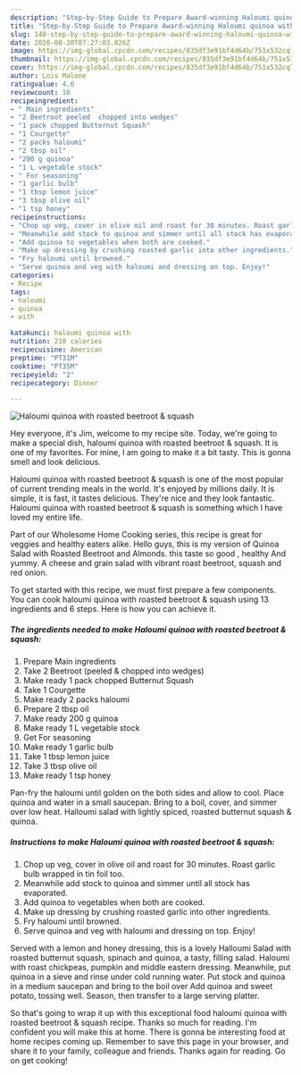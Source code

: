 ```yaml
---
description: "Step-by-Step Guide to Prepare Award-winning Haloumi quinoa with roasted beetroot &amp;amp; squash"
title: "Step-by-Step Guide to Prepare Award-winning Haloumi quinoa with roasted beetroot &amp;amp; squash"
slug: 140-step-by-step-guide-to-prepare-award-winning-haloumi-quinoa-with-roasted-beetroot-and-amp-squash
date: 2020-08-20T07:27:03.826Z
image: https://img-global.cpcdn.com/recipes/835df3e91bf4d64b/751x532cq70/haloumi-quinoa-with-roasted-beetroot-squash-recipe-main-photo.jpg
thumbnail: https://img-global.cpcdn.com/recipes/835df3e91bf4d64b/751x532cq70/haloumi-quinoa-with-roasted-beetroot-squash-recipe-main-photo.jpg
cover: https://img-global.cpcdn.com/recipes/835df3e91bf4d64b/751x532cq70/haloumi-quinoa-with-roasted-beetroot-squash-recipe-main-photo.jpg
author: Lois Malone
ratingvalue: 4.6
reviewcount: 10
recipeingredient:
- " Main ingredients"
- "2 Beetroot peeled  chopped into wedges"
- "1 pack chopped Butternut Squash"
- "1 Courgette"
- "2 packs haloumi"
- "2 tbsp oil"
- "200 g quinoa"
- "1 L vegetable stock"
- " For seasoning"
- "1 garlic bulb"
- "1 tbsp lemon juice"
- "3 tbsp olive oil"
- "1 tsp honey"
recipeinstructions:
- "Chop up veg, cover in olive oil and roast for 30 minutes. Roast garlic bulb wrapped in tin foil too."
- "Meanwhile add stock to quinoa and simmer until all stock has evaporated."
- "Add quinoa to vegetables when both are cooked."
- "Make up dressing by crushing roasted garlic into other ingredients."
- "Fry haloumi until browned."
- "Serve quinoa and veg with haloumi and dressing on top. Enjoy!"
categories:
- Recipe
tags:
- haloumi
- quinoa
- with

katakunci: haloumi quinoa with 
nutrition: 210 calories
recipecuisine: American
preptime: "PT31M"
cooktime: "PT35M"
recipeyield: "2"
recipecategory: Dinner

---
```



![Haloumi quinoa with roasted beetroot &amp; squash](https://img-global.cpcdn.com/recipes/835df3e91bf4d64b/751x532cq70/haloumi-quinoa-with-roasted-beetroot-squash-recipe-main-photo.jpg)

Hey everyone, it's Jim, welcome to my recipe site. Today, we're going to make a special dish, haloumi quinoa with roasted beetroot &amp; squash. It is one of my favorites. For mine, I am going to make it a bit tasty. This is gonna smell and look delicious.

Haloumi quinoa with roasted beetroot &amp; squash is one of the most popular of current trending meals in the world. It's enjoyed by millions daily. It is simple, it is fast, it tastes delicious. They're nice and they look fantastic. Haloumi quinoa with roasted beetroot &amp; squash is something which I have loved my entire life.

Part of our Wholesome Home Cooking series, this recipe is great for veggies and healthy eaters alike. Hello guys, this is my version of Quinoa Salad with Roasted Beetroot and Almonds. this taste so good , healthy And yummy. A cheese and grain salad with vibrant roast beetroot, squash and red onion.


To get started with this recipe, we must first prepare a few components. You can cook haloumi quinoa with roasted beetroot &amp; squash using 13 ingredients and 6 steps. Here is how you can achieve it.

<!--inarticleads1-->

##### The ingredients needed to make Haloumi quinoa with roasted beetroot &amp; squash:

1. Prepare  Main ingredients
1. Take 2 Beetroot (peeled &amp; chopped into wedges)
1. Make ready 1 pack chopped Butternut Squash
1. Take 1 Courgette
1. Make ready 2 packs haloumi
1. Prepare 2 tbsp oil
1. Make ready 200 g quinoa
1. Make ready 1 L vegetable stock
1. Get  For seasoning
1. Make ready 1 garlic bulb
1. Take 1 tbsp lemon juice
1. Take 3 tbsp olive oil
1. Make ready 1 tsp honey


Pan-fry the haloumi until golden on the both sides and allow to cool. Place quinoa and water in a small saucepan. Bring to a boil, cover, and simmer over low heat. Halloumi salad with lightly spiced, roasted butternut squash &amp; quinoa. 

<!--inarticleads2-->

##### Instructions to make Haloumi quinoa with roasted beetroot &amp; squash:

1. Chop up veg, cover in olive oil and roast for 30 minutes. Roast garlic bulb wrapped in tin foil too.
1. Meanwhile add stock to quinoa and simmer until all stock has evaporated.
1. Add quinoa to vegetables when both are cooked.
1. Make up dressing by crushing roasted garlic into other ingredients.
1. Fry haloumi until browned.
1. Serve quinoa and veg with haloumi and dressing on top. Enjoy!


Served with a lemon and honey dressing, this is a lovely Halloumi Salad with roasted butternut squash, spinach and quinoa, a tasty, filling salad. Haloumi with roast chickpeas, pumpkin and middle eastern dressing. Meanwhile, put quinoa in a sieve and rinse under cold running water. Put stock and quinoa in a medium saucepan and bring to the boil over Add quinoa and sweet potato, tossing well. Season, then transfer to a large serving platter. 

So that's going to wrap it up with this exceptional food haloumi quinoa with roasted beetroot &amp; squash recipe. Thanks so much for reading. I'm confident you will make this at home. There is gonna be interesting food at home recipes coming up. Remember to save this page in your browser, and share it to your family, colleague and friends. Thanks again for reading. Go on get cooking!
